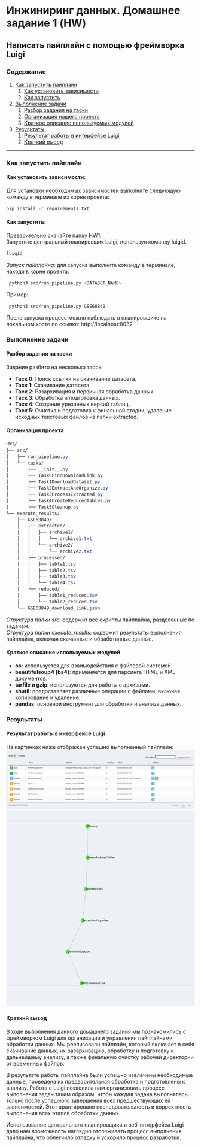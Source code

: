 # Инжиниринг данных. Домашнее задание 1 (HW)

## Написать пайплайн с помощью фреймворка Luigi

### Содержание

1. [Как запустить пайплайн](#как-запустить-пайплайн)
    1. [Как установить зависимости](#как-установить-зависимости)
    2. [Как запустить](#как-запустить)
2. [Выполнение задачи](#выполнение-задачи)
    1. [Разбор задания на таски](#разбор-задания-на-таски)
    2. [Организация нашего проекта](#организация-проекта)
    3. [Краткое описание используемых модулей](#краткое-описание-используемых-модулей)
3. [Результаты](#результаты)
    1. [Результат работы в интерфейсе Luigi](#результат-работы-в-интерфейсе-luigi)
    2. [Краткий вывод](#краткий-вывод)

---

### Как запустить пайплайн
#### Как установить зависимости:
Для установки необходимых зависимостей выполните следующую команду в терминале из корня проекта:

```bash
pip install -r requirements.txt
```
#### Как запустить:
Преварительно скачайте папку [HW1]().  
Запустите центральный планировщик Luigi, используя команду luigid.
```bash
luigid
```
*Запуск пайплайна:* для запуска выполните команду в терминале, находя в корне проекта:
```bash
 python3 src/run_pipeline.py <DATASET_NAME>
```
Пример:
```bash
 python3 src/run_pipeline.py GSE68849
```
После запуска процесс можно наблюдать в планировщике на локальном хосте по ссылке: http://localhost:8082

### Выполнение задачи

#### Разбор задания на таски
Задание разбито на несколько тасок:
- **Таск 0**: Поиск ссылки на скачивание датасета.
- **Таск 1**: Скачивание датасета.
- **Таск 2**: Разархивация и первичная обработка данных.
- **Таск 3**: Обработка и подготовка данных.
- **Таск 4**: Создание урезанных версий таблиц.
- **Таск 5**: Очистка и подготовка к финальной стадии, удаление исходных текстовых файлов из папки extracted.

#### Организация проекта
```css
HW1/
├── src/
│   ├── run_pipeline.py
│   └── tasks/
│       ├── __init__.py
│       ├── Task0FindDownloadLink.py
│       ├── Task1DownloadDataset.py
│       ├── Task2ExtractAndOrganize.py
│       ├── Task3ProcessExtracted.py
│       ├── Task4CreateReducedTables.py
│       └── Task5Cleanup.py
└── execute_results/
    ├── GSE68849/
    │   ├── extracted/
    │   │   ├── archive1/
    │   │   │   └── archive1.txt
    │   │   └── archive2/
    │   │       └── archive2.txt
    │   ├── processed/
    │   │   ├── table1.tsv
    │   │   ├── table2.tsv
    │   │   ├── table3.tsv
    │   │   └── table4.tsv
    │   └── reduced/
    │       ├── table1_reduced.tsv
    │       └── table2_reduced.tsv
    └── GSE68849_download_link.json

```
*Структура папки src:* содержит все скрипты пайплайна, разделенные по задачам.  
*Структура папки execute_results:* содержит результаты выполнения пайплайна, включая скачанные и обработанные данные.  

#### Краткое описание используемых модулей
- **os**: используется для взаимодействия с файловой системой.
- **beautifulsoup4 (bs4)**: применяется для парсинга HTML и XML документов.
- **tarfile и gzip**: используются для работы с архивами.
- **shutil**: предоставляет различные операции с файлами, включая копирование и удаление.
- **pandas**: основной инструмент для обработки и анализа данных.
### Результаты
#### Результат работы в интерфейсе Luigi
На картинках ниже отображен успешно выполненный пайплайн:
![run_pipeline](https://github.com/Kontrosha/sf_data_science/blob/main/data_engineering/HW1/screenshots/run_pipeline.png)
![pipeline_graph](https://github.com/Kontrosha/sf_data_science/blob/main/data_engineering/HW1/screenshots/pipeline_graph.png)  
#### Краткий вывод
В ходе выполнения данного домашнего задания мы познакомились с фреймворком Luigi для организации и управления пайплайнами обработки данных. Мы реализовали пайплайн, который включает в себя скачивание данных, их разархивацию, обработку и подготовку к дальнейшему анализу, а также финальную очистку рабочей директории от временных файлов.

В результате работы пайплайна были успешно извлечены необходимые данные, проведена их предварительная обработка и подготовлены к анализу. Работа с Luigi позволила нам организовать процесс выполнения задач таким образом, чтобы каждая задача выполнялась только после успешного завершения всех предшествующих ей зависимостей. Это гарантировало последовательность и корректность выполнения всех этапов обработки данных.

Использование центрального планировщика и веб-интерфейса Luigi дало нам возможность наглядно отслеживать процесс выполнения пайплайна, что облегчило отладку и ускорило процесс разработки.
